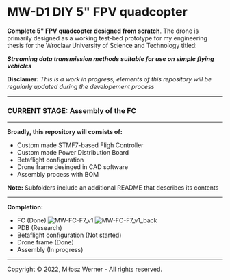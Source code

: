 # MW-D1 DIY 5" FPV quadcopter
**Complete 5" FPV quadcopter designed from scratch**. The drone is primarily designed as a working test-bed prototype for my engineering thesis for the Wroclaw University of Science and Technology titled:

**_Streaming data transmission methods suitable for use on simple flying vehicles_**

**Disclamer:** _This is a work in progress, elements of this repository will be regularly updated during the developement process_

___
### CURRENT STAGE: Assembly of the FC
___

**Broadly, this repository will consists of:**
* Custom made STMF7-based Fligh Controller
* Custom made Power Distribution Board
* Betaflight configuration
* Drone frame desinged in CAD software
* Assembly process with BOM

**Note:** Subfolders include an additional README that describes its contents
___

**Completion:**
* FC (Done)
![MW-FC-F7_v1](https://user-images.githubusercontent.com/62721481/207848120-a0529012-b3e3-4b74-81a6-841fb5ac2d94.png)
![MW-FC-F7_v1_back](https://user-images.githubusercontent.com/62721481/207848132-76a2123b-3bca-4d80-9858-fd4472bfbf3a.png)
* PDB (Research)
* Betaflight configuration (Not started)
* Drone frame (Done)
* Assembly (In progress)

___

Copyright © 2022, Miłosz Werner - All rights reserved. 



